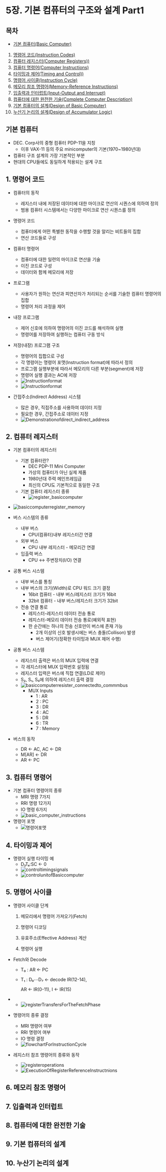 # 5장. 기본 컴퓨터의 구조와 설계 Part1

[CSA2021 컴퓨터시스템구조 제 5 장 Part 1-1]: https://www.youtube.com/watch?v=vSnpYzCuwVY&amp;list=PLc8fQ-m7b1hCHTT7VH2oo0Ng7Et096dYc&amp;index=10
[CSA2021 컴퓨터시스템구조 제 5 장 Part 1-2]: https://www.youtube.com/watch?v=T2oKxvinK84&amp;list=PLc8fQ-m7b1hCHTT7VH2oo0Ng7Et096dYc&amp;index=11

## 목차

- [기본 컴퓨터(Basic Computer)](#기본-컴퓨터)
1. [명령어 코드(Instruction Codes)](#1-명령어-코드)
2. [컴퓨터 레지스터(Computer Registers))](#2-컴퓨터-레지스터)
3. [컴퓨터 명령어(Computer Instructions)](#3-컴퓨터-명령어)
4. [타이밍과 제어(Timing and Control))](#4-타이밍과-제어)
5. [명령어 사이클(Instruction Cycle)](#5-명령어-사이클)
6. [메모리 참조 명령어(Memory-Reference Instructions)](#6-메모리-참조-명령어)
7. [입출력과 인터럽트(Input-Output and Interrupt)](#7-입출력과-인터럽트)
8. [컴퓨터에 대한 완전한 기술(Complete Computer Description)](#8-컴퓨터에-대한-완전한-기술)
9. [기본 컴퓨터의 설계(Design of Basic Computer)](#9-기본-컴퓨터의-설계)
10. [누산기 논리의 설계(Design of Accumulator Logic)](#10-누산기-논리의-설계)

## 기본 컴퓨터

- DEC. Corp사의 중형 컴퓨터 PDP-11을 지칭
  - 이후 VAX-11 등의 주요 minicomputer의 기본(1970~1980년대)
- 컴퓨터 구조 설계의 가장 기본적인 부분
- 현대의 CPU들에도 동일하게 적용되는 설계 구조

## 1. 명령어 코드

- 컴퓨터의 동작
  
  - 레지스터 내에 저장된 데이터에 대한 마이크로 연산의 시퀀스에 의하여 정의
  - 범용 컴퓨터 시스템에서는 다양한 마이크로 연산 시퀀스를 정의

- 명령어 코드
  
  - 컴퓨터에게 어떤 특별한 동작을 수행할 것을 알리는 비트들의 집합
  - 연산 코드들로 구성

- 컴퓨터 명령어
  
  - 컴퓨터에 대한 일련의 마이크로 연산을 기술
  - 이진 코드로 구성
  - 데이터와 함께 메모리에 저장

- 프로그램
  
  - 사용자가 원하는 연산과 피연산자가 처리되는 순서를 기술한 컴퓨터 명령어의 집합
  - 명령어 처리 과정을 제어

- 내장 프로그램
  
  - 제어 신호에 의하여 명령어의 이진 코드를 해석하여 실행
  - 명령어를 저장하여 실행하는 컴퓨터 구동 방식

- 저장(내장) 프로그램 구조
  
  - 명령어의 집합으로 구성
  - 각 명령어는 명령어 포맷(Instruction format)에 따라서 정의
  - 프로그램 실행부분에 따라서 메모리의 다른 부분(segment)에 저장
  - 명령어 실행 결과는 AC에 저장
  - ![Instructionformat](md-images/Instructionformat.PNG)
  - ![Instructionformat](md-images/Instructionformat2.PNG)

- 간접주소(Indirect Address) 시스템
  
  - 많은 경우, 직접주소를 사용하여 데이터 지정
  - 필요한 경우, 간접주소로 데이터 지정
  - ![Demonstrationofdirect_indirect_address](md-images/Demonstrationofdirect_indirect_address.PNG)



## 2. 컴퓨터 레지스터

- 기본 컴퓨터의 레지스터
  
  - 기본 컴퓨터란?
    - DEC PDP-11 Mini Computer
    - 가상의 컴퓨터가 아닌 실제 제품
    - 1980년대 주력 메인프레임급
    - 최신의 CPU도 기본적으로 동일한 구조
  - 기본 컴퓨터 레지스터 종류
    - ![register_basiccomputer](md-images/register_basiccomputer.PNG)

- ![basiccomputerregister_memory](md-images/basiccomputerregister_memory.PNG)

- 버스 시스템의 종류
  
  - 내부 버스
    - CPU(컴퓨터)내부 레지스터간 연결
  - 외부 버스
    - CPU 내부 레지스터 - 메모리간 연결
  - 입출력 버스
    - CPU ↔ 주변장치(I/O) 연결

- 공통 버스 시스템
  
  - 내부 버스를 통칭
  - 내부 버스의 크기(Width)로 CPU 워드 크기 결정
    - 16bit 컴퓨터 - 내부 버스/레지스터 크기가 16bit
    - 32bit 컴퓨터 - 내부 버스/레지스터 크기가 32bit
  - 전송 연결 통로
    - 레지스터-레지스터 데이터 전송 통로
    - 레지스터-메모리 데이터 전송 통로(예외적 표현)
    - 한 순간에는 하나의 전송 신호만이 버스에 존재 가능
      - 2개 이상의 신호 발생시에는 버스 충돌(Collison) 발생
      - 버스 제어기(정확한 타이밍과 MUX 제어 수행)

- 공통 버스 시스템
  
  - 레지스터 출력은 버스의 MUX 입력에 연결
  - 각 레지스터에 MUX 입력번호 설정됨
  - 레지스터 입력은 버스에 직접 연결(LD로 제어)
  - S₂, S₁, S₀에 의하여 레지스터 출력 결정
  - ![basiccomputerresister_connectedto_commmbus](md-images/basiccomputerresister_connectedto_commmbus.PNG)
    - MUX Inputs
      - 1 : AR
      - 2 : PC
      - 3 : DR
      - 4 : AC
      - 5 : DR
      - 6 : TR
      - 7 : Memory

- 버스의 동작
  
  - DR <- AC, AC <- DR
  - M[AR] <- DR
  - AR <- PC

## 3. 컴퓨터 명령어

- 기본 컴퓨터 명령어의 종류
  - MRI 명령 7가지
  - RRI 명령 12가지
  - IO 명령 6가지
  - ![basic_computer_instructions](md-images/basic_computer_instructions.png)
- 명령어 포맷
  - ![명령어포맷](md-images/명령어포맷.PNG)



## 4. 타이밍과 제어

- 명령어 실행 타이밍 예
  - D₃T₄:SC <- 0
  - ![controltimingsignals](md-images/controltimingsignals.PNG)
  - ![controlunitofBasiccomputer](md-images/controlunitofBasiccomputer.PNG)



## 5. 명령어 사이클

- 명령어 사이클 단계
  
  1. 메모리에서 명령어 가져오기(Fetch)
  
  2. 명령어 디코딩
  
  3. 유효주소(Effective Address) 계산
  
  4. 명령어 실행

- Fetch와 Decode
  
  - T₀ : AR <- PC
  
  - T₁ : D₀⋯D₇ <- decode IR(12-14),
    
    AR <- IR(0-11), I <- IR(15)  

- - ![registerTransfersForTheFetchPhase](md-images/registerTransfersForTheFetchPhase.png)

- 명령어의 종류 결정
  
  - MRI 명령어 여부
  - RRI 명령어 여부
  - IO 명령 결정
  - ![flowchartForInstructionCycle](md-images/flowchartForInstructionCycle.png)

- 레지스터 참조 명령어의 종류와 동작
  
  - ![registeroperations](md-images/registeroperations.PNG)
  - ![ExecutionOfRegisterReferenceInstructnions](md-images/ExecutionOfRegisterReferenceInstructnions.png)

## 6. 메모리 참조 명령어

## 7. 입출력과 인터럽트

## 8. 컴퓨터에 대한 완전한 기술

## 9. 기본 컴퓨터의 설계

## 10. 누산기 논리의 설계
